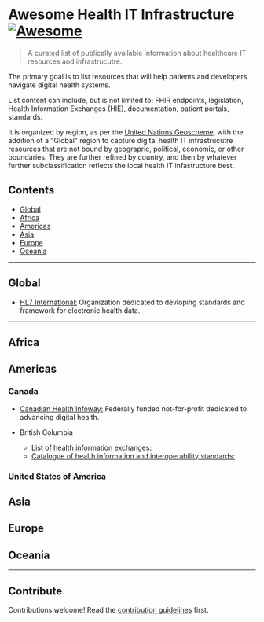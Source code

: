 # Awesome Health IT Infrastructure [![Awesome](https://awesome.re/badge-flat2.svg)](https://awesome.re)

> A curated list of publically available information about healthcare IT resources and infrastrucutre.

The primary goal is to list resources that will help patients and developers navigate digital health systems.

List content can include, but is not limited to: FHIR endpoints, legislation, Health Information Exchanges (HIE), documentation, patient portals, standards.

It is organized by region, as per the [United Nations Geoscheme](https://en.wikipedia.org/wiki/United_Nations_geoscheme), with the addition of a "Global" region to capture digital health IT infrastrucutre resources that are not bound by geograpric, political, economic, or other boundaries. They are further refined by country, and then by whatever further subclassification reflects the local health IT infastructure best.

## Contents

- [Global](#global)
- [Africa](#africa)
- [Americas](#americas)
- [Asia](#asia)
- [Europe](#europe)
- [Oceania](#oceania)

-----

## Global

- [HL7 International:](https://www.hl7.org/) Organization dedicated to devloping standards and framework for electronic health data. 

-----

## Africa

## Americas

### Canada

- [Canadian Health Infoway:](https://www.infoway-inforoute.ca/en/) Federally funded not-for-profit dedicated to advancing digital health.

- British Columbia
    - [List of health information exchanges:](https://www2.gov.bc.ca/gov/content/health/practitioner-professional-resources/software)
    - [Catalogue of health information and interoperability standards:](https://www2.gov.bc.ca/gov/content/health/practitioner-professional-resources/health-information-standards/standards-catalogue)

### United States of America

## Asia

## Europe

## Oceania

-----

## Contribute

Contributions welcome! Read the [contribution guidelines](contributing.md) first.
